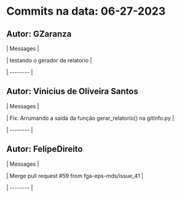 # Commits na data: 06-27-2023

## Autor: GZaranza 

| Messages | 

| testando o gerador de relatorio | 

| -------- | 

## Autor: Vinicius de Oliveira Santos 

| Messages | 

| Fix: Arrumando a saída da função gerar_relatorio() na gitInfo.py | 

| -------- | 

## Autor: FelipeDireito 

| Messages | 

| Merge pull request #59 from fga-eps-mds/issue_41 | 

| -------- | 

